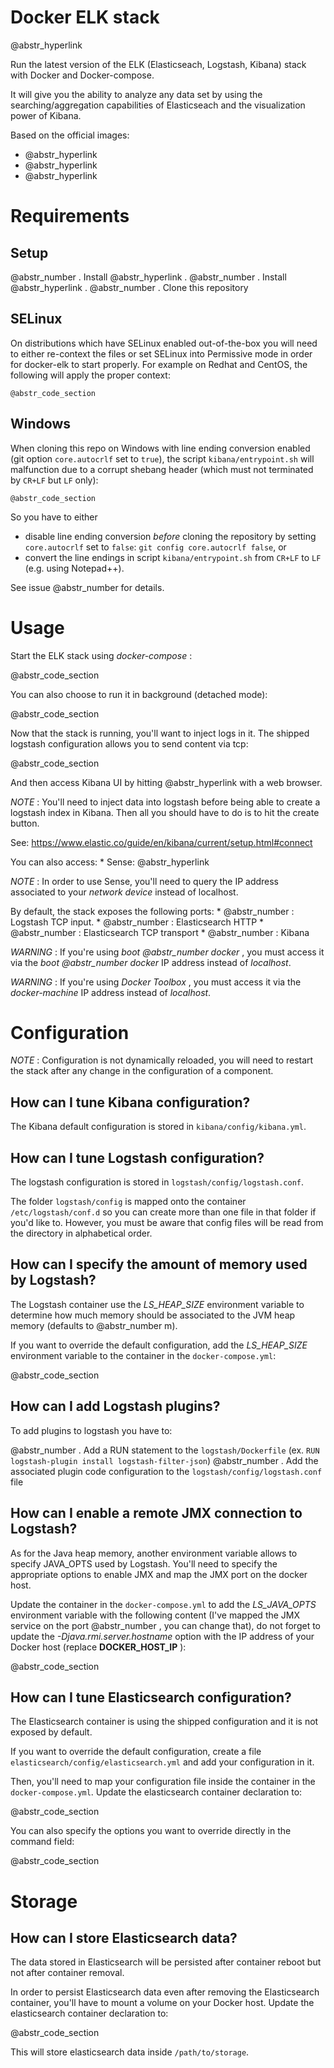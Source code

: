 # Docker ELK stack

@abstr_hyperlink 

Run the latest version of the ELK (Elasticseach, Logstash, Kibana) stack with Docker and Docker-compose.

It will give you the ability to analyze any data set by using the searching/aggregation capabilities of Elasticseach and the visualization power of Kibana.

Based on the official images:

  * @abstr_hyperlink 
  * @abstr_hyperlink 
  * @abstr_hyperlink 



# Requirements

## Setup

@abstr_number . Install @abstr_hyperlink . @abstr_number . Install @abstr_hyperlink . @abstr_number . Clone this repository

## SELinux

On distributions which have SELinux enabled out-of-the-box you will need to either re-context the files or set SELinux into Permissive mode in order for docker-elk to start properly. For example on Redhat and CentOS, the following will apply the proper context:

`@abstr_code_section`

## Windows

When cloning this repo on Windows with line ending conversion enabled (git option `core.autocrlf` set to `true`), the script `kibana/entrypoint.sh` will malfunction due to a corrupt shebang header (which must not terminated by `CR+LF` but `LF` only):

`@abstr_code_section`

So you have to either

  * disable line ending conversion _before_ cloning the repository by setting `core.autocrlf` set to `false`: `git config core.autocrlf false`, or
  * convert the line endings in script `kibana/entrypoint.sh` from `CR+LF` to `LF` (e.g. using Notepad++).



See issue @abstr_number for details.

# Usage

Start the ELK stack using _docker-compose_ :

@abstr_code_section 

You can also choose to run it in background (detached mode):

@abstr_code_section 

Now that the stack is running, you'll want to inject logs in it. The shipped logstash configuration allows you to send content via tcp:

@abstr_code_section 

And then access Kibana UI by hitting @abstr_hyperlink with a web browser.

_NOTE_ : You'll need to inject data into logstash before being able to create a logstash index in Kibana. Then all you should have to do is to hit the create button.

See: https://www.elastic.co/guide/en/kibana/current/setup.html#connect

You can also access: * Sense: @abstr_hyperlink 

_NOTE_ : In order to use Sense, you'll need to query the IP address associated to your _network device_ instead of localhost.

By default, the stack exposes the following ports: * @abstr_number : Logstash TCP input. * @abstr_number : Elasticsearch HTTP * @abstr_number : Elasticsearch TCP transport * @abstr_number : Kibana

_WARNING_ : If you're using _boot @abstr_number docker_ , you must access it via the _boot @abstr_number docker_ IP address instead of _localhost_.

_WARNING_ : If you're using _Docker Toolbox_ , you must access it via the _docker-machine_ IP address instead of _localhost_.

# Configuration

_NOTE_ : Configuration is not dynamically reloaded, you will need to restart the stack after any change in the configuration of a component.

## How can I tune Kibana configuration?

The Kibana default configuration is stored in `kibana/config/kibana.yml`.

## How can I tune Logstash configuration?

The logstash configuration is stored in `logstash/config/logstash.conf`.

The folder `logstash/config` is mapped onto the container `/etc/logstash/conf.d` so you can create more than one file in that folder if you'd like to. However, you must be aware that config files will be read from the directory in alphabetical order.

## How can I specify the amount of memory used by Logstash?

The Logstash container use the _LS_HEAP_SIZE_ environment variable to determine how much memory should be associated to the JVM heap memory (defaults to @abstr_number m).

If you want to override the default configuration, add the _LS_HEAP_SIZE_ environment variable to the container in the `docker-compose.yml`:

@abstr_code_section 

## How can I add Logstash plugins?

To add plugins to logstash you have to:

@abstr_number . Add a RUN statement to the `logstash/Dockerfile` (ex. `RUN logstash-plugin install logstash-filter-json`) @abstr_number . Add the associated plugin code configuration to the `logstash/config/logstash.conf` file

## How can I enable a remote JMX connection to Logstash?

As for the Java heap memory, another environment variable allows to specify JAVA_OPTS used by Logstash. You'll need to specify the appropriate options to enable JMX and map the JMX port on the docker host.

Update the container in the `docker-compose.yml` to add the _LS_JAVA_OPTS_ environment variable with the following content (I've mapped the JMX service on the port @abstr_number , you can change that), do not forget to update the _-Djava.rmi.server.hostname_ option with the IP address of your Docker host (replace **DOCKER_HOST_IP** ):

@abstr_code_section 

## How can I tune Elasticsearch configuration?

The Elasticsearch container is using the shipped configuration and it is not exposed by default.

If you want to override the default configuration, create a file `elasticsearch/config/elasticsearch.yml` and add your configuration in it.

Then, you'll need to map your configuration file inside the container in the `docker-compose.yml`. Update the elasticsearch container declaration to:

@abstr_code_section 

You can also specify the options you want to override directly in the command field:

@abstr_code_section 

# Storage

## How can I store Elasticsearch data?

The data stored in Elasticsearch will be persisted after container reboot but not after container removal.

In order to persist Elasticsearch data even after removing the Elasticsearch container, you'll have to mount a volume on your Docker host. Update the elasticsearch container declaration to:

@abstr_code_section 

This will store elasticsearch data inside `/path/to/storage`.
